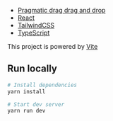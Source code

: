 

- [Pragmatic drag drag and drop](https://github.com/atlassian/pragmatic-drag-and-drop)
- [React](https://react.dev/)
- [TailwindCSS](https://tailwindcss.com/)
- [TypeScript](https://www.typescriptlang.org/)

This project is powered by [Vite](https://vitejs.dev/)

## Run locally
```bash
# Install dependencies
yarn install

# Start dev server
yarn run dev
```
